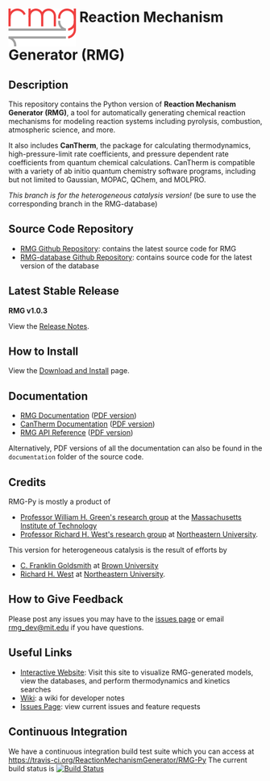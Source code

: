 # <img align="top" src="https://raw.githubusercontent.com/ReactionMechanismGenerator/RMG-Py/master/documentation/source/_static/rmg-logo-small.png"> Reaction Mechanism Generator (RMG)

## Description
This repository contains the Python version of **Reaction Mechanism Generator (RMG)**,
a tool for automatically generating chemical reaction
mechanisms for modeling reaction systems including pyrolysis, combustion,
atmospheric science, and more.

It also includes **CanTherm**, the package for calculating thermodynamics, high-pressure-limit
rate coefficients, and pressure dependent rate coefficients from quantum chemical calculations.
CanTherm is compatible with a variety of ab initio quantum chemistry software programs, including but not limited to
Gaussian, MOPAC, QChem, and MOLPRO.

*This branch is for the heterogeneous catalysis version!* (be sure to use the corresponding branch in the RMG-database)

## Source Code Repository
- [RMG Github Repository](https://github.com/ReactionMechanismGenerator/RMG-Py): contains the latest source code for RMG
- [RMG-database Github Repository](https://github.com/ReactionMechanismGenerator/RMG-database): contains source code for the latest version of the database

## Latest Stable Release
**RMG v1.0.3**

View the [Release Notes](http://reactionmechanismgenerator.github.io/RMG-Py/users/rmg/releaseNotes.html).

## How to Install
View the [Download and Install](http://reactionmechanismgenerator.github.io/RMG-Py/users/rmg/installation/index.html) page.

## Documentation
- [RMG Documentation](http://ReactionMechanismGenerator.github.io/RMG-Py/) ([PDF version](https://github.com/ReactionMechanismGenerator/RMG-Py/raw/master/documentation/RMG-Py_and_CanTherm_Documentation.pdf))
- [CanTherm Documentation](http://ReactionMechanismGenerator.github.io/RMG-Py/users/cantherm/) ([PDF version](https://github.com/ReactionMechanismGenerator/RMG-Py/raw/master/documentation/RMG-Py_and_CanTherm_Documentation.pdf))
- [RMG API Reference](http://reactionmechanismgenerator.github.io/RMG-Py/reference/index.html) ([PDF version](https://github.com/ReactionMechanismGenerator/RMG-Py/raw/master/documentation/RMG-Py_API_Reference.pdf))

Alternatively, PDF versions of all the documentation can also be found in the `documentation` folder of the source code.  

## Credits

RMG-Py is mostly a product of 
- [Professor William H. Green's research group](http://cheme.scripts.mit.edu/green-group/) at the 
[Massachusetts Institute of Technology](http://web.mit.edu/) 
- [Professor Richard H. West's research group](http://www.northeastern.edu/comocheng/) at 
[Northeastern University](http://www.northeastern.edu/). 

This version for heterogeneous catalysis is the result of efforts by
- [C. Franklin Goldsmith](https://vivo.brown.edu/display/cfgoldsm) at [Brown University](https://www.brown.edu/academics/engineering/)
- [Richard H. West](http://www.che.neu.edu/people/west-richard) at 
[Northeastern University](http://www.che.neu.edu). 

## How to Give Feedback

Please post any issues you may have to the [issues page](https://github.com/ReactionMechanismGenerator/RMG-Py/issues/)
or email [rmg_dev@mit.edu](mailto:rmg_dev@mit.edu) if you have questions.  

## Useful Links

- [Interactive Website](http://rmg.mit.edu): Visit this site to visualize RMG-generated models, view the databases, and 
perform thermodynamics and kinetics searches
- [Wiki](https://github.com/ReactionMechanismGenerator/RMG-Py/wiki): a wiki for developer notes
- [Issues Page](https://github.com/ReactionMechanismGenerator/RMG-Py/issues/): view current issues and feature requests


## Continuous Integration

We have a continuous integration build test suite 
which you can access at https://travis-ci.org/ReactionMechanismGenerator/RMG-Py
The current build status is
[![Build Status](https://travis-ci.org/ReactionMechanismGenerator/RMG-Py.svg?branch=master)](https://travis-ci.org/ReactionMechanismGenerator/RMG-Py)
